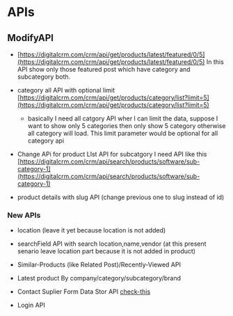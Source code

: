 # APIs

## ModifyAPI

- [https://digitalcrm.com/crm/api/get/products/latest/featured/0/5](https://digitalcrm.com/crm/api/get/products/latest/featured/0/5) In this API show only those featured post which have category and subcategory both.

- category all API with optional limit [https://digitalcrm.com/crm/api/get/products/category/list?limit=5](https://digitalcrm.com/crm/api/get/products/category/list?limit=5)
  - basically I need all catgory API wher I can limit the data, suppose I want to show only 5 categories then only show 5 category otherwise all category will load. This limit parameter would be optional for all category api

- Change APi for product LIst API for subcatgory I need API like this  [https://digitalcrm.com/crm/api/search/products/software/sub-category-1](https://digitalcrm.com/crm/api/search/products/software/sub-category-1)

- product details with slug API (change previous one to slug instead of id)

### New APIs

- location (leave it yet because location is not added)

- searchField API with search location,name,vendor (at this present senario leave location part because it is not added in product)

- Similar-Products (like Related Post)/Recently-Viewed API

- Latest product By company/category/subcategory/brand

- Contact Suplier Form Data Stor API [check-this](http://supportcrm.com/crm/shop/product/buynow/printer)

- Login API
